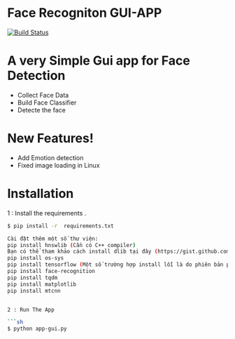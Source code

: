 # Face Recogniton GUI-APP


[![Build Status](https://travis-ci.org/joemccann/dillinger.svg?branch=master)](https://www.youtube.com/channel/UCKvgGs-ALhvOq9u95PHXHNw)


# A very Simple Gui app for Face Detection 

  - Collect Face Data
  - Build Face Classifier 
  - Detecte the face

#  New Features!

  - Add Emotion detection
  - Fixed image loading in Linux 
  
  
# Installation

1 : Install the requirements .

```sh
$ pip install -r  requirements.txt

Cài đặt thêm một số thư viện:
pip install hnswlib (Cần có C++ compiler)
Bạn có thể tham khảo cách install dlib tại đây (https://gist.github.com/ageitgey/629d75c1baac34dfa5ca2a1928a7aeaf)
pip install os-sys
pip install tensorflow (Một số trường hợp install lỗi là do phiên bản python)
pip install face-recognition
pip install tqdm
pip install matplotlib
pip install mtcnn


2 : Run The App 

```sh
$ python app-gui.py
```




